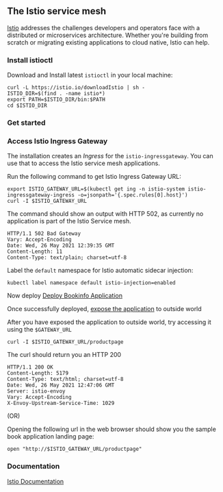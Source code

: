 ## The Istio service mesh

[Istio](https://istio.io)  addresses the challenges developers and operators face with a distributed or microservices architecture. Whether you're building from scratch or migrating existing applications to cloud native, Istio can help.

### Install istioctl

Download and Install latest `istioctl` in your local machine:

```shell
curl -L https://istio.io/downloadIstio | sh -
ISTIO_DIR=$(find . -name istio*)
export PATH=$ISTIO_DIR/bin:$PATH
cd $ISTIO_DIR
```

### Get started

### Access Istio Ingress Gateway

The installation creates an *Ingress* for the `istio-ingressgateway`. You can use that to access the Istio service mesh applications.

Run the following command to get Istio Ingress Gateway URL:

```shell
export ISTIO_GATEWAY_URL=$(kubectl get ing -n istio-system istio-ingressgateway-ingress -o=jsonpath='{.spec.rules[0].host}')
curl -I $ISTIO_GATEWAY_URL 
```

The command should show an output with HTTP 502, as currently no application is part of the Istio Service mesh.

```text
HTTP/1.1 502 Bad Gateway
Vary: Accept-Encoding
Date: Wed, 26 May 2021 12:39:35 GMT
Content-Length: 11
Content-Type: text/plain; charset=utf-8
```

Label the `default` namespace for Istio automatic sidecar injection:

```shell
kubectl label namespace default istio-injection=enabled
```

Now deploy [Deploy Bookinfo Application](https://istio.io/latest/docs/setup/getting-started/#bookinfo)

Once successfully deployed, [expose the application](https://istio.io/latest/docs/setup/getting-started/#bookinfo) to outside world

After you have exposed the application to outside world, try accessing it using the `$GATEWAY_URL`

```shell
curl -I $ISTIO_GATEWAY_URL/productpage
```
The curl should return you an HTTP 200

```text
HTTP/1.1 200 OK
Content-Length: 5179
Content-Type: text/html; charset=utf-8
Date: Wed, 26 May 2021 12:47:06 GMT
Server: istio-envoy
Vary: Accept-Encoding
X-Envoy-Upstream-Service-Time: 1029
```

(OR)

Opening the following url in the web browser should show you the sample book application landing page:

```shell
open "http://$ISTIO_GATEWAY_URL/productpage"
```

### Documentation

[Istio Documentation](https://istio.io/latest/docs/)
